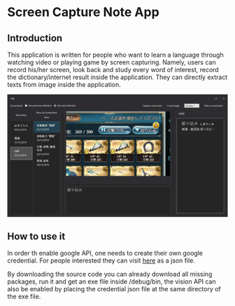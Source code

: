 # Screen Capture Note App

## Introduction
This application is written for people who want to learn a language through watching video or playing game by screen capturing. Namely, users can record his/her screen, look back and study every word of interest, record the dictionary/internet result inside the application.
They can directly extract texts from image inside the application.

<p align="center">
<img  src="screenshot.png" width="600"/>
</p>

## How to use it
In order th enable google API, one needs to create their own google credential. For people interested they can visit <a href="https://cloud.google.com/vision/docs/quickstart">here</a> as a json file.

By downloading the source code you can already download all missing packages, run it and get an exe file inside /debug/bin, the vision API can also be enabled by placing the credential json file at the same directory of the exe file.
